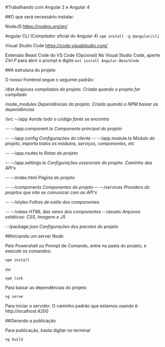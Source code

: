 #Trabalhando com Angular 2 e Angular 4

##O que será necessário instalar:

NodeJS
https://nodejs.org/en/

Angular CLI (Compilador oficial do Angular 4)
`npm install -g @angular/cli`

Visual Studio Code
https://code.visualstudio.com/

Extensão Beast Code do VS Code (Opcional)
No Visual Studio Code, aperte *Ctrl P* para abrir o prompt e digite
`ext install Angular-BeastCode`


##A estrutura do projeto

O nosso frontend segue o seguinte padrão:

/dist 						    _Arquivos compilados do projeto. Criada quando o projeto for compilado_

/node_modules 				_Dependências do projeto. Criado quando o NPM baixar as dependências_

/src
--/app 							_Aonde todo o código fonte se encontra_

-- --/app.component.ts 			_Componente principal do projeto_

-- --/app.config 				_Configurações do cliente_
-- --/app.module.ts 			_Módulo do projeto, importa todos os módulos, serviços, componentes, etc_

-- --/app.routes.ts 			_Rotas do projeto_

-- --/app.settings.ts 			_Configurações essenciais do projeto. Caminho das API's_

-- --/index.html				_Página do projeto_

-- --/components                _Componentes do projeto_
-- --/services                  _Providers do projetos que irão se comunicar com as API's_

-- --/styles    				_Folhas de estilo dos componentes_

-- --/views 					_HTML das views dos componentes_
--/assets 						_Arquivos estáticos: CSS, Imagens e JS_

--/package.json					_Configurações dos pacotes do projeto_


##Iniciando um server Node

Pelo Powershell ou Prompt de Comando, entre na pasta do projeto, e execute os comandos:

`npm install`

ou

`npm link`

Para baixar as dependências do projeto

`ng serve`

Para iniciar o servidor. O caminho padrão que estamos usando é: http://localhost:4200

##Gerando a publicação

Para publicação, basta digitar no terminal

`ng build`
